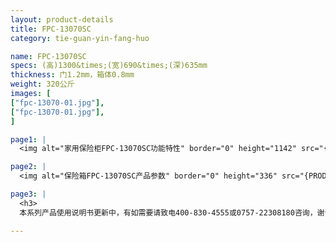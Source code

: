 ```yaml
---
layout: product-details
title: FPC-13070SC
category: tie-guan-yin-fang-huo

name: FPC-13070SC
specs: (高)1300&times;(宽)690&times;(深)635mm
thickness: 门1.2mm，箱体0.8mm
weight: 320公斤
images: [
["fpc-13070-01.jpg"],
["fpc-13070-01.jpg"],
]

page1: |
  <img alt="家用保险柜FPC-13070SC功能特性" border="0" height="1142" src="{PRODUCT_IMAGES}fpc-gn.jpg" width="538" />

page2: |
  <img alt="保险箱FPC-13070SC产品参数" border="0" height="336" src="{PRODUCT_IMAGES}fpc-cpcs.jpg" width="538" />

page3: |
  <h3>
  本系列产品使用说明书更新中，有如需要请致电400-830-4555或0757-22308180咨询，谢谢！</h3>

---
```

